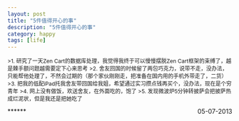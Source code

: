 ```yaml
---
layout: post
title: "5件值得开心的事"
description: "5件值得开心的事"
category: happy
tags: [life]
---
```

<p style="font-size:12px">
>1. 研究了一天Zen Cart的数据库处理，我觉得我终于可以慢慢摆脱Zen Cart框架的束缚了，越是棘手额问题越需要定下心来思考            
>2. 舍友回国的时候留了两包巧克力，说带不走，没办法，只能帮他处理了，不然会过期的（那个家伙刚刚走，把准备在国内用的手机外带走了，二货）    
>3. 把我的低配iPad托我舍友带回国给我姐，希望通过实习攒点钱再买个，没办法，现在是个穷青年       
>4. 网上没有做饭，欢送舍友，在外面吃的，饱了       
>5. 发现微波炉5分钟转披萨会把披萨热成烂泥状，但是我还是把她吃了     
</p>
***<span style="float:right">05-07-2013</span>***
<br/><br/>
